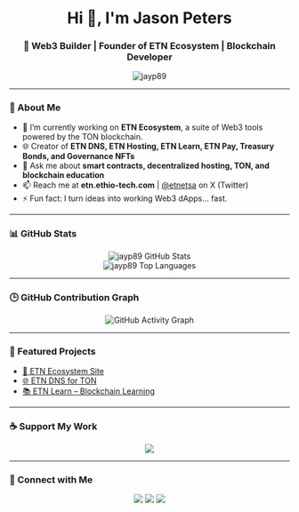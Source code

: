 <h1 align="center">Hi 👋, I'm Jason Peters</h1>
<h3 align="center">🚀 Web3 Builder | Founder of ETN Ecosystem | Blockchain Developer</h3>

<p align="center">
  <img src="https://komarev.com/ghpvc/?username=jayp89&label=Profile%20views&color=0e75b6&style=flat" alt="jayp89" />
</p>

---

### 🧠 About Me

- 🔭 I’m currently working on **ETN Ecosystem**, a suite of Web3 tools powered by the TON blockchain.
- 🌐 Creator of **ETN DNS, ETN Hosting, ETN Learn, ETN Pay, Treasury Bonds, and Governance NFTs**
- 💬 Ask me about **smart contracts, decentralized hosting, TON, and blockchain education**
- 📫 Reach me at **etn.ethio-tech.com** | [@etnetsa](https://x.com/etnetsa) on X (Twitter)
- ⚡ Fun fact: I turn ideas into working Web3 dApps… fast.

---

### 📊 GitHub Stats

<p align="center">
  <img src="https://github-readme-stats.vercel.app/api?username=jayp89&show_icons=true&theme=tokyonight" alt="jayp89 GitHub Stats" />
  <br/>
  <img src="https://github-readme-stats.vercel.app/api/top-langs/?username=jayp89&layout=compact&theme=tokyonight" alt="jayp89 Top Languages" />
</p>

---

### 🕒 GitHub Contribution Graph

<p align="center">
  <img src="https://github-readme-activity-graph.vercel.app/graph?username=jayp89&theme=tokyo-night" alt="GitHub Activity Graph" />
</p>

---

### 🚀 Featured Projects

- [🔗 ETN Ecosystem Site](https://etn.ethio-tech.com)
- [🌐 ETN DNS for TON](https://etn.ethio-tech.com/pay/etn-dns/)
- [📚 ETN Learn – Blockchain Learning](https://etn.ethio-tech.com/learn)

---

### ☕ Support My Work

<p align="center">
  <a href="https://www.buymeacoffee.com/etnetsa">
    <img src="https://img.shields.io/badge/-Buy%20me%20a%20coffee-%23FFDD00?style=for-the-badge&logo=buy-me-a-coffee&logoColor=black" />
  </a>
</p>

---

### 🔗 Connect with Me

<p align="center">
  <a href="https://x.com/etnetsa"><img src="https://img.shields.io/badge/X-%231DA1F2.svg?style=for-the-badge&logo=X&logoColor=white" /></a>
  <a href="https://t.me/et_apps"><img src="https://img.shields.io/badge/Telegram-%2326A5E4?style=for-the-badge&logo=telegram&logoColor=white" /></a>
  <a href="https://etn.ethio-tech.com"><img src="https://img.shields.io/badge/Website-%230A0A0A?style=for-the-badge&logo=internetarchive&logoColor=white" /></a>
</p>
